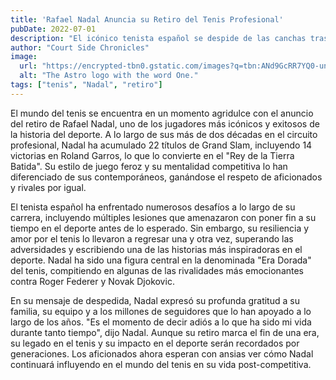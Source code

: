 ```yaml
---
title: 'Rafael Nadal Anuncia su Retiro del Tenis Profesional'
pubDate: 2022-07-01
description: "El icónico tenista español se despide de las canchas tras una ilustre carrera."
author: "Court Side Chronicles"
image:
  url: "https://encrypted-tbn0.gstatic.com/images?q=tbn:ANd9GcRR7YQ0-unobyj1gjEclepzp08q2p0WKAMzFw&s"
  alt: "The Astro logo with the word One."
tags: ["tenis", "Nadal", "retiro"]
---
```


El mundo del tenis se encuentra en un momento agridulce con el anuncio del retiro de Rafael Nadal, uno de los jugadores más icónicos y exitosos de la historia del deporte. A lo largo de sus más de dos décadas en el circuito profesional, Nadal ha acumulado 22 títulos de Grand Slam, incluyendo 14 victorias en Roland Garros, lo que lo convierte en el "Rey de la Tierra Batida". Su estilo de juego feroz y su mentalidad competitiva lo han diferenciado de sus contemporáneos, ganándose el respeto de aficionados y rivales por igual.

El tenista español ha enfrentado numerosos desafíos a lo largo de su carrera, incluyendo múltiples lesiones que amenazaron con poner fin a su tiempo en el deporte antes de lo esperado. Sin embargo, su resiliencia y amor por el tenis lo llevaron a regresar una y otra vez, superando las adversidades y escribiendo una de las historias más inspiradoras en el deporte. Nadal ha sido una figura central en la denominada "Era Dorada" del tenis, compitiendo en algunas de las rivalidades más emocionantes contra Roger Federer y Novak Djokovic.

En su mensaje de despedida, Nadal expresó su profunda gratitud a su familia, su equipo y a los millones de seguidores que lo han apoyado a lo largo de los años. "Es el momento de decir adiós a lo que ha sido mi vida durante tanto tiempo", dijo Nadal. Aunque su retiro marca el fin de una era, su legado en el tenis y su impacto en el deporte serán recordados por generaciones. Los aficionados ahora esperan con ansias ver cómo Nadal continuará influyendo en el mundo del tenis en su vida post-competitiva.
